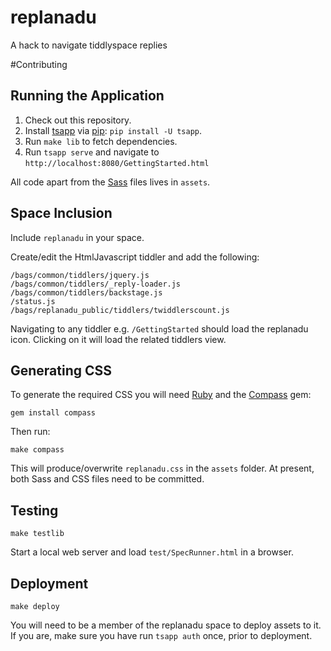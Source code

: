 replanadu
=========

A hack to navigate tiddlyspace replies

#Contributing

## Running the Application

1. Check out this repository.
2. Install [tsapp](http://tsapp.tiddlyspace.com/) via [pip](http://www.pip-installer.org/en/latest/): `pip install -U tsapp`.
3. Run `make lib` to fetch dependencies.
4. Run `tsapp serve` and navigate to `http://localhost:8080/GettingStarted.html`

All code apart from the [Sass](http://sass-lang.com/) files lives in `assets`.

## Space Inclusion

Include `replanadu` in your space.

Create/edit the HtmlJavascript tiddler and add the following:

    /bags/common/tiddlers/jquery.js
    /bags/common/tiddlers/_reply-loader.js
    /bags/common/tiddlers/backstage.js
    /status.js
    /bags/replanadu_public/tiddlers/twiddlerscount.js

Navigating to any tiddler e.g. `/GettingStarted` should load the replanadu icon.
Clicking on it will load the related tiddlers view.

## Generating CSS

To generate the required CSS you will need [Ruby](http://ruby-lang.org/) and the [Compass](http://compass-style.org/) gem:

    gem install compass

Then run:

    make compass

This will produce/overwrite `replanadu.css` in the `assets` folder.  At present, both Sass and CSS files need to be committed.

## Testing

    make testlib

Start a local web server and load `test/SpecRunner.html` in a browser.

## Deployment

    make deploy

You will need to be a member of the replanadu space to deploy assets to it.
If you are, make sure you have run `tsapp auth` once, prior to deployment.